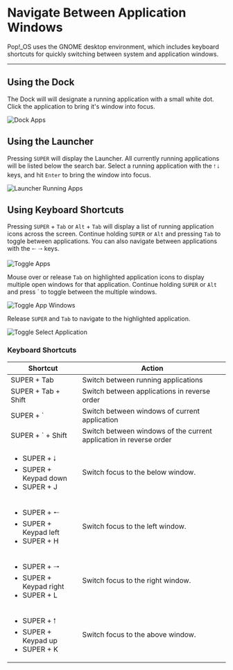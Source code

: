 # Navigate Between Application Windows

Pop!\_OS uses the GNOME desktop environment, which includes keyboard shortcuts for quickly switching between system and application windows.

---

## Using the Dock

The Dock will will designate a running application with a small white dot. Click the application to bring it's window into focus.

![Dock Apps](/images/switching-apps/dock-apps.png)

<!--
View all windows in the current workspace by pressing `SUPER` + `D`. For more information about Workspaces, see [Using Workspaces](using-workspaces.md).

![Display All Windows](/images/locate-launch-applications/display-all-windows.png)

Use the the `🠐` `🠑` `🠒` `🠓` keys or mouse to move between windows. Select a window with left-click or by pressing `Enter`.

![Select Displayed Window](/images/locate-launch-applications/select-displayed-window.png)

Switch back to the previously selected window by pressing `Alt` + `Esc`.
-->

## Using the Launcher

Pressing `SUPER` will display the Launcher. All currently running applications will be listed below the search bar. Select a running application with the `🠑` `🠓` keys, and hit `Enter` to bring the window into focus.

![Launcher Running Apps](/images/switching-apps/launcher-running-apps.png)

## Using Keyboard Shortcuts

Pressing `SUPER` + `Tab` or `Alt` + `Tab` will display a list of running application icons across the screen. Continue holding `SUPER` or `Alt` and pressing `Tab` to toggle between applications. You can also navigate between applications with the `🠐` `🠒`  keys.

![Toggle Apps](/images/switching-apps/toggle-apps.png)

Mouse over or release `Tab` on highlighted application icons to display multiple open windows for that application. Continue holding `SUPER` or `Alt` and press ` to toggle between the multiple windows.

![Toggle App Windows](/images/switching-apps/toggle-app-windows.png)

Release `SUPER` and `Tab` to navigate to the highlighted application.

![Toggle Select Application](/images/switching-apps/toggle-select-application.png)

### Keyboard Shortcuts

| Shortcut             | Action |
|----------------------|--------|
| SUPER + Tab | Switch between running applications |
| SUPER + Tab + Shift  | Switch between applications in reverse order |
| SUPER + ` | Switch between windows of current application |
| SUPER + ` + Shift | Switch between windows of the current application in reverse order |
| <ul><li>SUPER + 🠓</li><li>SUPER + Keypad down</li><li>SUPER + J | Switch focus to the below window. |
| <ul><li>SUPER + 🠐</li><li>SUPER + Keypad left</li><li>SUPER + H | Switch focus to the left window. |
| <ul><li>SUPER + 🠒</li><li>SUPER + Keypad right</li><li>SUPER + L | Switch focus to the right window. |
| <ul><li>SUPER + 🠑</li><li>SUPER + Keypad up</li><li>SUPER + K | Switch focus to the above window. |
